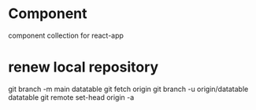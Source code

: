 # Component

component collection for react-app

# renew local repository

git branch -m main datatable
git fetch origin
git branch -u origin/datatable datatable
git remote set-head origin -a

